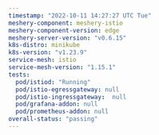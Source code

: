 ```yaml
---
timestamp: "2022-10-11 14:27:27 UTC Tue"
meshery-component: meshery-istio
meshery-component-version: edge
meshery-server-version: "v0.6.15"
k8s-distro: minikube
k8s-version: "v1.23.9"
service-mesh: istio
service-mesh-version: "1.15.1"
tests:
  pod/istiod: "Running"
  pod/istio-egressgateway: null
  pod/istio-ingressgateway:  null
  pod/grafana-addon: null
  pod/prometheus-addon: null
overall-status: "passing"
---
```

